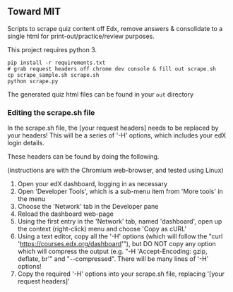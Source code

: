 ## Toward MIT

Scripts to scrape quiz content off Edx, remove answers & consolidate to a single html for print-out/practice/review purposes.

This project requires python 3.

```
pip install -r requirements.txt
# grab request headers off chrome dev console & fill out scrape.sh
cp scrape_sample.sh scrape.sh
python scrape.py
```

The generated quiz html files can be found in your `out` directory

### Editing the scrape.sh file

In the scrape.sh file, the [your request headers] needs to be replaced by your headers!
This will be a series of '-H' options, which includes your edX login details.

These headers can be found by doing the following.

(instructions are with the Chromium web-browser, and tested using Linux)

1. Open your edX dashboard, logging in as necessary
2. Open 'Developer Tools', which is a sub-menu item from 'More tools' in the menu
3. Choose the 'Network' tab in the Developer pane
4. Reload the dashboard web-page
5. Using the first entry in the 'Network' tab, named 'dashboard', open up the context (right-click) menu and choose 'Copy as cURL'
6. Using a text editor, copy all the '-H' options (which will follow the "curl 'https://courses.edx.org/dashboard'"), but DO NOT copy any option which will compress the output (e.g. "-H 'Accept-Encoding: gzip, deflate, br'" and "--compressed". There will be many lines of '-H' options!
7. Copy the required '-H' options into your scrape.sh file, replacing '[your request headers]'

